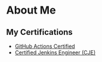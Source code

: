 # About Me

## My Certifications
- [GitHub Actions Certified](https://www.credly.com/badges/ef3c3e9c-cd53-4f7e-b045-650e1bb9d2fc/public_url)
- [Certified Jenkins Engineer (CJE)](https://certificates.cloudbees.com/8c60e42e-d95e-4dfd-a721-5b43a9e726e5)
